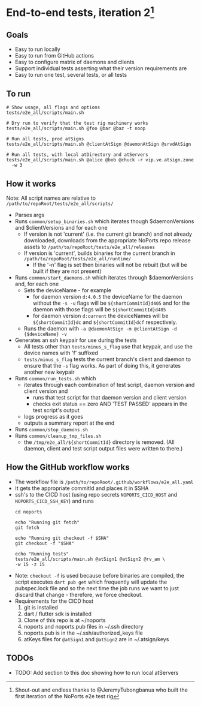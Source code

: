 # End-to-end tests, iteration 2[^1]

## Goals

- Easy to run locally
- Easy to run from GitHub actions
- Easy to configure matrix of daemons and clients
- Support individual tests asserting what their version requirements are
- Easy to run one test, several tests, or all tests

## To run

  ```
  # Show usage, all flags and options
  tests/e2e_all/scripts/main.sh

  # Dry run to verify that the test rig machinery works
  tests/e2e_all/scripts/main.sh @foo @bar @baz -t noop

  # Run all tests, prod atSigns
  tests/e2e_all/scripts/main.sh @clientAtSign @daemonAtSign @srvdAtSign

  # Run all tests, with local atDirectory and atServers
  tests/e2e_all/scripts/main.sh @alice @bob @chuck -r vip.ve.atsign.zone
    -w 3
```

## How it works

Note: All script names are relative
to `/path/to/repoRoot/tests/e2e_all/scripts/`

- Parses args
- Runs `common/setup_binaries.sh` which iterates though $daemonVersions and
  $clientVersions and for each one
    - If version is not 'current' (i.e. the current git branch) and not already
      downloaded, downloads from the appropriate NoPorts repo release assets to
      `/path/to/repoRoot/tests/e2e_all/releases`
    - If version is 'current', builds binaries for the current branch in
      `/path/to/repoRoot/tests/e2e_all/runtime/`
        - If the '-n' flag is set then binaries will not be rebuilt (but will be
          built if they are not present)
- Runs `common/start_daemons.sh` which iterates through $daemonVersions and,
  for each one
    - Sets the deviceName - for example
        - for daemon version `d:4.0.5` the deviceName for the daemon without
          the `-s -u` flags will be `${shortCommitId}d405` and for the
          daemon with those flags will be `${shortCommitId}d405`
        - for daemon version `d:current` the deviceNames will be
          `${shortCommitId}dc` and `${shortCommitId}dcf` respectively.
    - Runs the daemon
      with `-a @daemonAtSign -m @clientAtSign -d {$deviceName} -v`
- Generates an ssh keypair for use during the tests
    - All tests other than `tests/minus_s_flag` use that keypair, and
      use the device names with 'f' suffixed
    - `tests/minus_s_flag` tests the current branch's client and daemon to
      ensure that the `-s` flag works. As part of doing this, it generates
      another new keypair
- Runs `common/run_tests.sh` which
    - iterates through each combination of test script, daemon version and
      client version and
        - runs that test script for that daemon version and client version
        - checks exit status == zero AND 'TEST PASSED' appears in the test
          script's output
    - logs progress as it goes
    - outputs a summary report at the end
- Runs `common/stop_daemons.sh`
- Runs `common/cleanup_tmp_files.sh`
    - the `/tmp/e2e_all/${shortCommitId}` directory is removed. (All daemon,
      client and test script output files were written to there.)

## How the GitHub workflow works

- The workflow file is `/path/to/repoRoot/.github/workflows/e2e_all.yaml`
- It gets the appropriate commitId and places it in $SHA
- ssh's to the CICD host (using repo secrets `NOPORTS_CICD_HOST` and
  `NOPORTS_CICD_SSH_KEY`) and runs
    ```
    cd noports

    echo "Running git fetch"
    git fetch

    echo "Running git checkout -f $SHA"
    git checkout -f "$SHA"

    echo "Running tests"
    tests/e2e_all/scripts/main.sh @atSign1 @atSign2 @rv_am \
    -w 15 -z 15
    ```
- Note: `checkout -f` is used because before binaries are compiled, the
  script executes `dart pub get` which frequently will update the
  pubspec.lock file and so the next time the job runs we want to just discard
  that change - therefore, we force checkout.
- Requirements for the CICD host
    1. git is installed
    2. dart / flutter sdk is installed
    3. Clone of this repo is at ~/noports
    4. noports and noports.pub files in ~/.ssh directory
    5. noports.pub is in the ~/.ssh/authorized_keys file
    6. atKeys files for `@atSign1` and `@atSign2` are in ~/.atsign/keys

## TODOs

- TODO: Add section to this doc showing how to run local atServers

[^1]: Shout-out and endless thanks to @JeremyTubongbanua who built the first
iteration of the NoPorts e2e test rig
